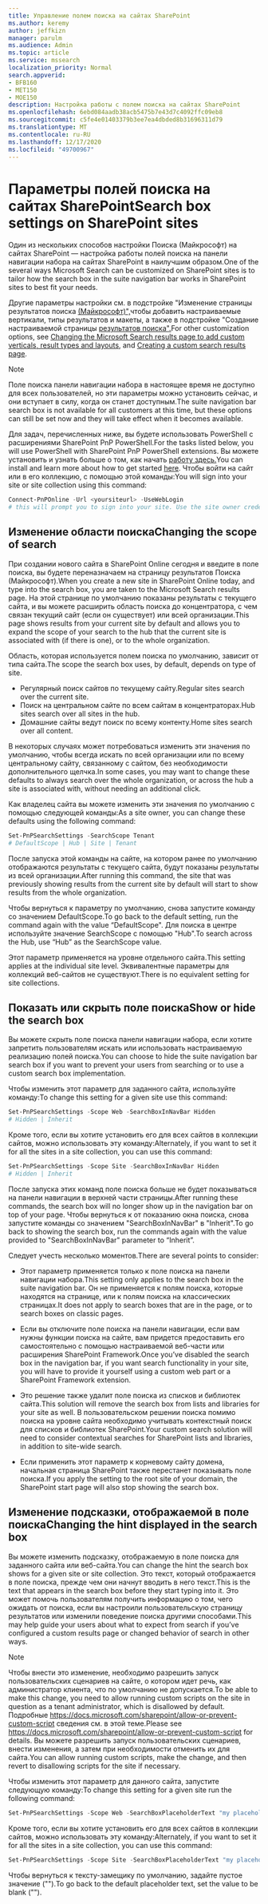 ```yaml
---
title: Управление полем поиска на сайтах SharePoint
ms.author: keremy
author: jeffkizn
manager: parulm
ms.audience: Admin
ms.topic: article
ms.service: mssearch
localization_priority: Normal
search.appverid:
- BFB160
- MET150
- MOE150
description: Настройка работы с полем поиска на сайтах SharePoint
ms.openlocfilehash: 6ebd084aadb38acb5475b7e43d7c4092ffc09eb8
ms.sourcegitcommit: c5fe4e01403379b3ee7ea4dbded8b31696311d79
ms.translationtype: MT
ms.contentlocale: ru-RU
ms.lasthandoff: 12/17/2020
ms.locfileid: "49700967"
---
```

# <a name="search-box-settings-on-sharepoint-sites"></a><span data-ttu-id="40f13-103">Параметры полей поиска на сайтах SharePoint</span><span class="sxs-lookup"><span data-stu-id="40f13-103">Search box settings on SharePoint sites</span></span>

<span data-ttu-id="40f13-104">Один из нескольких способов настройки Поиска (Майкрософт) на сайтах SharePoint — настройка работы полей поиска на панели навигации набора на сайтах SharePoint в наилучшим образом.</span><span class="sxs-lookup"><span data-stu-id="40f13-104">One of the several ways Microsoft Search can be customized on SharePoint sites is to tailor how the search box in the suite navigation bar works in SharePoint sites to best fit your needs.</span></span>

<span data-ttu-id="40f13-105">Другие параметры настройки см. в подстройке "Изменение страницы результатов поиска [(Майкрософт)",](customize-search-page.md)чтобы добавить настраиваемые вертикали, типы результатов и макеты, а также в подстройке "Создание настраиваемой страницы [результатов поиска".](create-search-results-pages.md)</span><span class="sxs-lookup"><span data-stu-id="40f13-105">For other customization options, see [Changing the Microsoft Search results page to add custom verticals, result types and layouts](customize-search-page.md), and [Creating a custom search results page](create-search-results-pages.md).</span></span>

> [!NOTE]
> <span data-ttu-id="40f13-106">Поле поиска панели навигации набора в настоящее время не доступно для всех пользователей, но эти параметры можно установить сейчас, и они вступает в силу, когда он станет доступным.</span><span class="sxs-lookup"><span data-stu-id="40f13-106">The suite navigation bar search box is not available for all customers at this time, but these options can still be set now and they will take effect when it becomes available.</span></span>

<span data-ttu-id="40f13-107">Для задач, перечисленных ниже, вы будете использовать PowerShell с расширениями SharePoint PnP PowerShell.</span><span class="sxs-lookup"><span data-stu-id="40f13-107">For the tasks listed below, you will use PowerShell with SharePoint PnP PowerShell extensions.</span></span> <span data-ttu-id="40f13-108">Вы можете установить и узнать больше о том, как начать [работу здесь.](https://docs.microsoft.com/powershell/sharepoint/sharepoint-pnp/sharepoint-pnp-cmdlets?view=sharepoint-ps)</span><span class="sxs-lookup"><span data-stu-id="40f13-108">You can install and learn more about how to get started [here](https://docs.microsoft.com/powershell/sharepoint/sharepoint-pnp/sharepoint-pnp-cmdlets?view=sharepoint-ps).</span></span> <span data-ttu-id="40f13-109">Чтобы войти на сайт или в его коллекцию, с помощью этой команды:</span><span class="sxs-lookup"><span data-stu-id="40f13-109">You will sign into your site or site collection using this command:</span></span>

```powershell
Connect-PnPOnline -Url <yoursiteurl> -UseWebLogin
# this will prompt you to sign into your site. Use the site owner credentials 
```

## <a name="changing-the-scope-of-search"></a><span data-ttu-id="40f13-110">Изменение области поиска</span><span class="sxs-lookup"><span data-stu-id="40f13-110">Changing the scope of search</span></span>

<span data-ttu-id="40f13-111">При создании нового сайта в SharePoint Online сегодня и введите в поле поиска, вы будете переназначаем на страницу результатов Поиска (Майкрософт).</span><span class="sxs-lookup"><span data-stu-id="40f13-111">When you create a new site in SharePoint Online today, and type into the search box, you are taken to the Microsoft Search results page.</span></span> <span data-ttu-id="40f13-112">На этой странице по умолчанию показаны результаты с текущего сайта, и вы можете расширить область поиска до концентратора, с чем связан текущий сайт (если он существует) или всей организации.</span><span class="sxs-lookup"><span data-stu-id="40f13-112">This page shows results from your current site by default and allows you to expand the scope of your search to the hub that the current site is associated with (if there is one), or to the whole organization.</span></span>

<span data-ttu-id="40f13-113">Область, которая используется полем поиска по умолчанию, зависит от типа сайта.</span><span class="sxs-lookup"><span data-stu-id="40f13-113">The scope the search box uses, by default, depends on type of site.</span></span>

* <span data-ttu-id="40f13-114">Регулярный поиск сайтов по текущему сайту.</span><span class="sxs-lookup"><span data-stu-id="40f13-114">Regular sites search over the current site.</span></span>
* <span data-ttu-id="40f13-115">Поиск на центральном сайте по всем сайтам в концентраторах.</span><span class="sxs-lookup"><span data-stu-id="40f13-115">Hub sites search over all sites in the hub.</span></span>
* <span data-ttu-id="40f13-116">Домашние сайты ведут поиск по всему контенту.</span><span class="sxs-lookup"><span data-stu-id="40f13-116">Home sites search over all content.</span></span>

<span data-ttu-id="40f13-117">В некоторых случаях может потребоваться изменить эти значения по умолчанию, чтобы всегда искать по всей организации или по всему центральному сайту, связанному с сайтом, без необходимости дополнительного щелчка.</span><span class="sxs-lookup"><span data-stu-id="40f13-117">In some cases, you may want to change these defaults to always search over the whole organization, or across the hub a site is associated with, without needing an additional click.</span></span>

<span data-ttu-id="40f13-118">Как владелец сайта вы можете изменить эти значения по умолчанию с помощью следующей команды:</span><span class="sxs-lookup"><span data-stu-id="40f13-118">As a site owner, you can change these defaults using the following command:</span></span>

```powershell
Set-PnPSearchSettings -SearchScope Tenant
# DefaultScope | Hub | Site | Tenant
```

<span data-ttu-id="40f13-119">После запуска этой команды на сайте, на котором ранее по умолчанию отображаются результаты с текущего сайта, будут показаны результаты из всей организации.</span><span class="sxs-lookup"><span data-stu-id="40f13-119">After running this command, the site that was previously showing results from the current site by default will start to show results from the whole organization.</span></span>

<span data-ttu-id="40f13-120">Чтобы вернуться к параметру по умолчанию, снова запустите команду со значением DefaultScope.</span><span class="sxs-lookup"><span data-stu-id="40f13-120">To go back to the default setting, run the command again with the value “DefaultScope".</span></span> <span data-ttu-id="40f13-121">Для поиска в центре используйте значение SearchScope с помощью "Hub".</span><span class="sxs-lookup"><span data-stu-id="40f13-121">To search across the Hub, use “Hub” as the SearchScope value.</span></span>

<span data-ttu-id="40f13-122">Этот параметр применяется на уровне отдельного сайта.</span><span class="sxs-lookup"><span data-stu-id="40f13-122">This setting applies at the individual site level.</span></span> <span data-ttu-id="40f13-123">Эквивалентные параметры для коллекций веб-сайтов не существуют.</span><span class="sxs-lookup"><span data-stu-id="40f13-123">There is no equivalent setting for site collections.</span></span>

## <a name="show-or-hide-the-search-box"></a><span data-ttu-id="40f13-124">Показать или скрыть поле поиска</span><span class="sxs-lookup"><span data-stu-id="40f13-124">Show or hide the search box</span></span>

<span data-ttu-id="40f13-125">Вы можете скрыть поле поиска панели навигации набора, если хотите запретить пользователям искать или использовать настраиваемую реализацию полей поиска.</span><span class="sxs-lookup"><span data-stu-id="40f13-125">You can choose to hide the suite navigation bar search box if you want to prevent your users from searching or to use a custom search box implementation.</span></span>

<span data-ttu-id="40f13-126">Чтобы изменить этот параметр для заданного сайта, используйте команду:</span><span class="sxs-lookup"><span data-stu-id="40f13-126">To change this setting for a given site use this command:</span></span>

```powershell
Set-PnPSearchSettings -Scope Web -SearchBoxInNavBar Hidden
# Hidden | Inherit
```

<span data-ttu-id="40f13-127">Кроме того, если вы хотите установить его для всех сайтов в коллекции сайтов, можно использовать эту команду:</span><span class="sxs-lookup"><span data-stu-id="40f13-127">Alternately, if you want to set it for all the sites in a site collection, you can use this command:</span></span>

```powershell
Set-PnPSearchSettings -Scope Site -SearchBoxInNavBar Hidden
# Hidden | Inherit
```

<span data-ttu-id="40f13-128">После запуска этих команд поле поиска больше не будет показываться на панели навигации в верхней части страницы.</span><span class="sxs-lookup"><span data-stu-id="40f13-128">After running these commands, the search box will no longer show up in the navigation bar on top of your page.</span></span> <span data-ttu-id="40f13-129">Чтобы вернуться к от показанию окна поиска, снова запустите команды со значением "SearchBoxInNavBar" в "Inherit".</span><span class="sxs-lookup"><span data-stu-id="40f13-129">To go back to showing the search box, run the commands again with the value provided to "SearchBoxInNavBar" parameter to “Inherit”.</span></span>

<span data-ttu-id="40f13-130">Следует учесть несколько моментов.</span><span class="sxs-lookup"><span data-stu-id="40f13-130">There are several points to consider:</span></span>

* <span data-ttu-id="40f13-131">Этот параметр применяется только к поле поиска на панели навигации набора.</span><span class="sxs-lookup"><span data-stu-id="40f13-131">This setting only applies to the search box in the suite navigation bar.</span></span> <span data-ttu-id="40f13-132">Он не применяется к полям поиска, которые находятся на странице, или к полям поиска на классических страницах.</span><span class="sxs-lookup"><span data-stu-id="40f13-132">It does not apply to search boxes that are in the page, or to search boxes on classic pages.</span></span>

* <span data-ttu-id="40f13-133">Если вы отключите поле поиска на панели навигации, если вам нужны функции поиска на сайте, вам придется предоставить его самостоятельно с помощью настраиваемой веб-части или расширения SharePoint Framework.</span><span class="sxs-lookup"><span data-stu-id="40f13-133">Once you’ve disabled the search box in the navigation bar, if you want search functionality in your site, you will have to provide it yourself using a custom web part or a SharePoint Framework extension.</span></span>

* <span data-ttu-id="40f13-134">Это решение также удалит поле поиска из списков и библиотек сайта.</span><span class="sxs-lookup"><span data-stu-id="40f13-134">This solution will remove the search box from lists and libraries for your site as well.</span></span> <span data-ttu-id="40f13-135">В пользовательском решении поиска помимо поиска на уровне сайта необходимо учитывать контекстный поиск для списков и библиотек SharePoint.</span><span class="sxs-lookup"><span data-stu-id="40f13-135">Your custom search solution will need to consider contextual searches for SharePoint lists and libraries, in addition to site-wide search.</span></span>

* <span data-ttu-id="40f13-136">Если применить этот параметр к корневому сайту домена, начальная страница SharePoint также перестанет показывать поле поиска.</span><span class="sxs-lookup"><span data-stu-id="40f13-136">If you apply the setting to the root site of your domain, the SharePoint start page will also stop showing the search box.</span></span>

## <a name="changing-the-hint-displayed-in-the-search-box"></a><span data-ttu-id="40f13-137">Изменение подсказки, отображаемой в поле поиска</span><span class="sxs-lookup"><span data-stu-id="40f13-137">Changing the hint displayed in the search box</span></span>

<span data-ttu-id="40f13-138">Вы можете изменить подсказку, отображаемую в поле поиска для заданного сайта или веб-сайта.</span><span class="sxs-lookup"><span data-stu-id="40f13-138">You can change the hint the search box shows for a given site or site collection.</span></span> <span data-ttu-id="40f13-139">Это текст, который отображается в поле поиска, прежде чем они начнут вводить в него текст.</span><span class="sxs-lookup"><span data-stu-id="40f13-139">This is the text that appears in the search box before they start typing into it.</span></span> <span data-ttu-id="40f13-140">Это может помочь пользователям получить информацию о том, чего ожидать от поиска, если вы настроили пользовательскую страницу результатов или изменили поведение поиска другими способами.</span><span class="sxs-lookup"><span data-stu-id="40f13-140">This may help guide your users about what to expect from search if you’ve configured a custom results page or changed behavior of search in other ways.</span></span>

> [!NOTE]
> <span data-ttu-id="40f13-141">Чтобы внести это изменение, необходимо разрешить запуск пользовательских сценариев на сайте, о котором идет речь, как администратор клиента, что по умолчанию не допускается.</span><span class="sxs-lookup"><span data-stu-id="40f13-141">To be able to make this change, you need to allow running custom scripts on the site in question as a tenant administrator, which is disallowed by default.</span></span> <span data-ttu-id="40f13-142">Подробные https://docs.microsoft.com/sharepoint/allow-or-prevent-custom-script сведения см. в этой теме.</span><span class="sxs-lookup"><span data-stu-id="40f13-142">Please see https://docs.microsoft.com/sharepoint/allow-or-prevent-custom-script for details.</span></span> <span data-ttu-id="40f13-143">Вы можете разрешить запуск пользовательских сценариев, внести изменения, а затем при необходимости отменить их для сайта.</span><span class="sxs-lookup"><span data-stu-id="40f13-143">You can allow running custom scripts, make the change, and then revert to disallowing scripts for the site if necessary.</span></span>

<span data-ttu-id="40f13-144">Чтобы изменить этот параметр для данного сайта, запустите следующую команду:</span><span class="sxs-lookup"><span data-stu-id="40f13-144">To change this setting for a given site run the following command:</span></span>

```powershell
Set-PnPSearchSettings -Scope Web -SearchBoxPlaceholderText "my placeholder" 
```

<span data-ttu-id="40f13-145">Кроме того, если вы хотите установить его для всех сайтов в коллекции сайтов, можно использовать эту команду:</span><span class="sxs-lookup"><span data-stu-id="40f13-145">Alternately, if you want to set it for all the sites in a site collection, you can use this command:</span></span>

```powershell
Set-PnPSearchSettings -Scope Site -SearchBoxPlaceholderText "my placeholder" 
```

<span data-ttu-id="40f13-146">Чтобы вернуться к тексту-замещику по умолчанию, задайте пустое значение ("").</span><span class="sxs-lookup"><span data-stu-id="40f13-146">To go back to the default placeholder text, set the value to be blank ("").</span></span>
